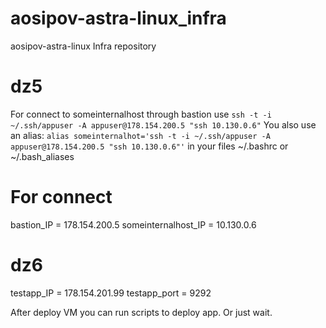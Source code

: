 # aosipov-astra-linux_infra
aosipov-astra-linux Infra repository

# dz5
For connect to someinternalhost through bastion use `ssh -t -i ~/.ssh/appuser -A appuser@178.154.200.5 "ssh 10.130.0.6"`
You also use an alias: `alias someinternalhot='ssh -t -i ~/.ssh/appuser -A appuser@178.154.200.5 "ssh 10.130.0.6"'` in your files ~/.bashrc or ~/.bash_aliases

# For connect
bastion_IP = 178.154.200.5
someinternalhost_IP = 10.130.0.6

# dz6
testapp_IP = 178.154.201.99
testapp_port = 9292

After deploy VM you can run scripts to deploy app. Or just wait.
